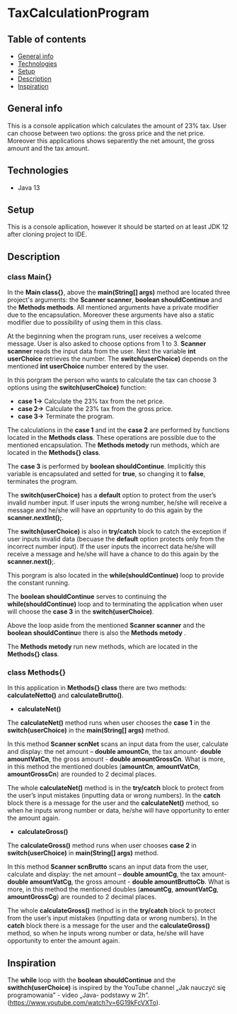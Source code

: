# TaxCalculationProgram 

## Table of contents


* [General info](#general-info)
* [Technologies](#technologies)
* [Setup](#setup)
* [Description](#description)
* [Inspiration](#inspiration)


## General info

This is a console application which calculates the amount of 23% tax. User can choose between two options: the gross price and the net price. Moreover this applications shows separently the net amount, the gross amount and the tax amount.

## Technologies 
* Java 13

## Setup 
This is a console apllication, however it should be started on at least JDK 12 after cloning project to IDE.

## Description 
### class Main{}

In the **Main class{}**, above the **main(String[] args)** method are located three project's arguments: the **Scanner scanner**, **boolean shouldContinue** and the **Methods methods**. All mentioned arguments have a private modifier due to the encapsulation. Moreover these arguments have also a static modifier due to possibility of using them in this class. 

At the beginning when the program runs, user receives a welcome message. User is also asked to choose options from 1 to 3. 
**Scanner scanner** reads the input data from the user. Next the variable **int userChoice** retrieves the number. The **switch(userChoice)** depends on the mentioned **int userChoice** number entered by the user. 

In this porgram the person who wants to calculate the tax can choose 3 options using the **switch(userChoice)** function: 
* **case 1->**	Calculate the 23% tax from the net price.
* **case 2->**	Calculate the 23% tax from the gross price.
* **case 3->**	Terminate the program.

The calculations in the **case 1** and int the **case 2** are performed by functions located in the **Methods class**. These operations are possible due to the mentioned encapsulation. The **Methods metody** run methods, which are located in the **Methods{} class**.

The **case 3** is performed by **boolean shouldContinue**. Implicitly this variable is encapsulated and setted for **true**, so changing it to **false**, terminates the program.

The **switch(userChoice)** has a **default** option to protect from the user’s invalid number input. If user inputs the wrong number, he/she will receive a message and he/she will have an opprtunity to do this again by the **scanner.nextInt();**.

The **switch(userChoice)** is also in **try/catch** block to catch the exception if user inputs invalid data (becuase the **default** option protects only from the incorrect number input). If the user inputs the incorrect data he/she will receive a message and he/she will have a chance to do this again by the **scanner.next()**;.

This porgram is also located in the **while(shouldContinue)** loop to provide the constant running.

The **boolean shouldContinue** serves to continuing the **while(shouldContinue)** loop and to terminating the application when user will choose the **case 3** in the **switch(userChoice)**.

Above the loop aside from the mentioned **Scanner scanner** and the  **boolean shouldContinu**e  there is also the **Methods metody** .

The **Methods metody** run new methods, which are located in the **Methods{} class**.


### class Methods{}

In  this application in **Methods{} class** there are two methods: **calculateNetto()** and **calculateBrutto()**.

* **calculateNet()**

The **calculateNet()** method runs when user chooses the **case 1** in the **switch(userChoice)** in the **main(String[] args)** method.  


In this method **Scanner scnNet** scans an input data from the user, calculate and display: the net amount – **double amountCn**, the tax amount- **double amountVatCn**, the gross amount - **double amountGrossCn**. What is more, in this method the mentioned doubles (**amountCn**, **amountVatCn**, **amountGrossCn**) are rounded to 2 decimal places.


The whole **calculateNet()** method is in the **try/catch** block to protect from the user’s input mistakes (inputting data or wrong numbers). In the **catch** block there is a message for the user and the **calculateNet()** method, so when he inputs wrong number or data, he/she will have opportunity to enter the amount again.

* **calculateGross()**

The **calculateGross()** method runs when user chooses **case 2** in **switch(userChoice)** in **main(String[] args)** method.  


In this method **Scanner scnBrutto** scans an input data from the user, calculate and display: the net amount – **double amountCg**, the tax amount- **double amountVatCg**, the gross amount - **double amountBruttoCb**. What is more, in this method the mentioned doubles (**amountCg**, **amountVatCg**, **amountGrossCg**) are rounded to 2 decimal places.


The whole **calculateGross()** method is in the **try/catch** block to protect from the user’s input mistakes (inputting data or wrong numbers). In the **catch** block there is a message for the user and the **calculateGross()** method, so when he inputs wrong number or data, he/she will have opportunity to enter the amount again.


## Inspiration

The **while** loop with the **boolean shouldContinue** and the **swithch(userChoice)** is inspired by the YouTube channel „Jak nauczyć się programowania” - video „Java- podstawy w 2h”. (https://www.youtube.com/watch?v=6G19kFcVXTo).


